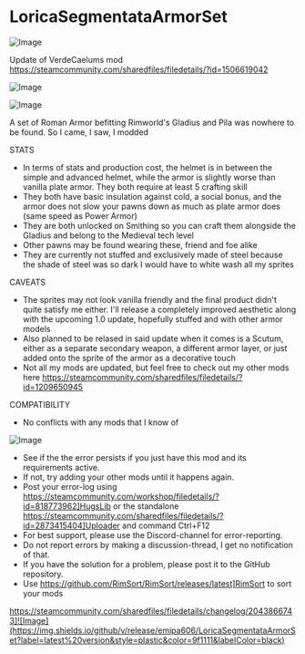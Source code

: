 # LoricaSegmentataArmorSet

![Image](https://i.imgur.com/buuPQel.png)

Update of VerdeCaelums mod
https://steamcommunity.com/sharedfiles/filedetails/?id=1506619042

![Image](https://i.imgur.com/pufA0kM.png)

	
![Image](https://i.imgur.com/Z4GOv8H.png)


A set of Roman Armor befitting Rimworld's Gladius and Pila was nowhere to be found. So I came, I saw, I modded

 STATS
 - In terms of stats and production cost, the helmet is in between the simple and advanced helmet, while the armor is slightly worse than vanilla plate armor. They both require at least 5 crafting skill
 - They both have basic insulation against cold, a social bonus, and the armor does not slow your pawns down as much as plate armor does (same speed as Power Armor)
 - They are both unlocked on Smithing so you can craft them alongside the Gladius and belong to the Medieval tech level
 - Other pawns may be found wearing these, friend and foe alike
 - They are currently not stuffed and exclusively made of steel because the shade of steel was so dark I would have to white wash all my sprites 

 CAVEATS
 - The sprites may not look vanilla friendly and the final product didn't quite satisfy me either. I'll release a completely improved aesthetic along with the upcoming 1.0 update, hopefully stuffed and with other armor models
 - Also planned to be relased in said update when it comes is a Scutum, either as a separate secondary weapon, a different armor layer, or just added onto the sprite of the armor as a decorative touch
 - Not all my mods are updated, but feel free to check out my other mods here https://steamcommunity.com/sharedfiles/filedetails/?id=1209650945

 COMPATIBILITY
 - No conflicts with any mods that I know of


![Image](https://i.imgur.com/PwoNOj4.png)



-  See if the the error persists if you just have this mod and its requirements active.
-  If not, try adding your other mods until it happens again.
-  Post your error-log using https://steamcommunity.com/workshop/filedetails/?id=818773962]HugsLib or the standalone https://steamcommunity.com/sharedfiles/filedetails/?id=2873415404]Uploader and command Ctrl+F12
-  For best support, please use the Discord-channel for error-reporting.
-  Do not report errors by making a discussion-thread, I get no notification of that.
-  If you have the solution for a problem, please post it to the GitHub repository.
-  Use https://github.com/RimSort/RimSort/releases/latest]RimSort to sort your mods



https://steamcommunity.com/sharedfiles/filedetails/changelog/2043866743]![Image](https://img.shields.io/github/v/release/emipa606/LoricaSegmentataArmorSet?label=latest%20version&style=plastic&color=9f1111&labelColor=black)

